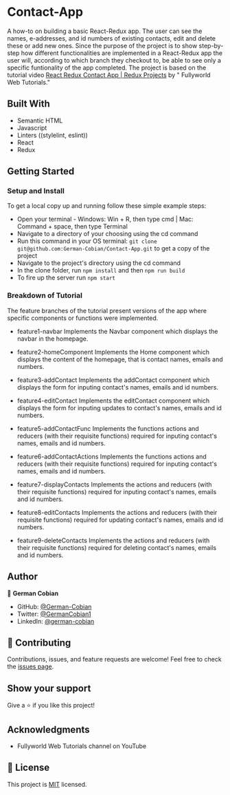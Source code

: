 # Contact-App

A how-to on building a basic React-Redux app. The user can see the names, e-addresses, and id numbers of existing contacts, edit and delete these or add new ones. Since the purpose of the project is to show step-by-step how different functionalities are implemented in a React-Redux app the user will, according to which branch they checkout to, be able to see only a specific funtionality of the app completed. The project is based on the tutorial video [React Redux Contact App | Redux Projects](https://youtu.be/DZ7AZuii9ZU) by "
Fullyworld Web Tutorials."


## Built With

* Semantic HTML
* Javascript
* Linters ((stylelint, eslint))
* React
* Redux


## Getting Started

### Setup and Install

To get a local copy up and running follow these simple example steps:

* Open your terminal - Windows: Win + R, then type cmd | Mac: Command + space, then type Terminal
* Navigate to a directory of your choosing using the cd command
* Run this command in your OS terminal: `git clone git@github.com:German-Cobian/Contact-App.git` to get a copy of the project
* Navigate to the project's directory using the cd command
* In the clone folder, run `npm install` and then `npm run build`
* To fire up the server run `npm start`

### Breakdown of Tutorial

The feature branches of the tutorial present versions of the app where specific components or functions
were implemented.

* feature1-navbar
Implements the Navbar component which displays the navbar in the homepage.

* feature2-homeComponent
Implements the Home component which displays the content of the homepage, that is contact names, emails and numbers.

* feature3-addContact
Implements the addContact component which displays the form for inputing contact's names, emails and id numbers.

* feature4-editContact
Implements the editContact component which displays the form for inputing updates to contact's names, emails and id numbers.

* feature5-addContactFunc
Implements the functions actions and reducers (with their requisite functions) required for inputing contact's names, emails and id numbers.

* feature6-addContactActions
Implements the functions actions and reducers (with their requisite functions) required for inputing contact's names, emails and id numbers.

* feature7-displayContacts
Implements the actions and reducers (with their requisite functions) required for inputing contact's names, emails and id numbers.

* feature8-editContacts
Implements the actions and reducers (with their requisite functions) required for updating contact's names, emails and id numbers.

* feature9-deleteContacts
Implements the actions and reducers (with their requisite functions) required for deleting contact's names, emails and id numbers.


## Author

👤 **German Cobian**

* GitHub: [@German-Cobian](https://github.com/German-Cobian)
* Twitter: [@GermanCobian1](https://twitter.com/GermanCobian1)
* LinkedIn: [@german-cobian](https://www.linkedin.com/in/german-cobian/)


## 🤝 Contributing

Contributions, issues, and feature requests are welcome! Feel free to check the [issues page](https://github.com/German-Cobian/Contact-App/issues).


## Show your support

Give a ⭐️ if you like this project!


## Acknowledgments

* Fullyworld Web Tutorials channel on YouTube


## 📝 License

This project is [MIT](https://github.com/German-Cobian/Contact-App/blob/main/LICENSE) licensed.
